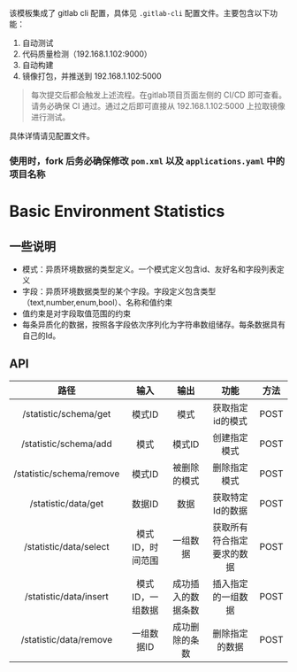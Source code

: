 该模板集成了 gitlab cli 配置，具体见 `.gitlab-cli` 配置文件。主要包含以下功能：

1. 自动测试
2. 代码质量检测（192.168.1.102:9000）
3. 自动构建
4. 镜像打包，并推送到 192.168.1.102:5000

> 每次提交后都会触发上述流程。在gitlab项目页面左侧的 CI/CD 即可查看。请务必确保 CI 通过。通过之后即可直接从 192.168.1.102:5000 上拉取镜像进行测试。

具体详情请见配置文件。

### 使用时，fork 后**务必确保修改** `pom.xml` 以及 `applications.yaml` 中的项目名称

# Basic Environment Statistics

## 一些说明

- 模式：异质环境数据的类型定义。一个模式定义包含id、友好名和字段列表定义
- 字段：异质环境数据类型的某个字段。字段定义包含类型（text,number,enum,bool）、名称和值约束
- 值约束是对字段取值范围的约束
- 每条异质化的数据，按照各字段依次序列化为字符串数组储存。每条数据具有自己的Id。
  
## API

|路径|输入|输出|功能|方法|
|:---:|:---:|:---:|:---:|:---:|
|/statistic/schema/get|模式ID|模式|获取指定id的模式|POST|
|/statistic/schema/add|模式|模式ID|创建指定模式|POST|
|/statistic/schema/remove|模式ID|被删除的模式|删除指定模式|POST|
|/statistic/data/get|数据ID|数据|获取特定Id的数据|POST|
|/statistic/data/select|模式ID，时间范围|一组数据|获取所有符合指定要求的数据|POST|
|/statistic/data/insert|模式ID，一组数据|成功插入的数据条数|插入指定的一组数据|POST|
|/statistic/data/remove|一组数据ID|成功删除的条数|删除指定的数据|POST|
